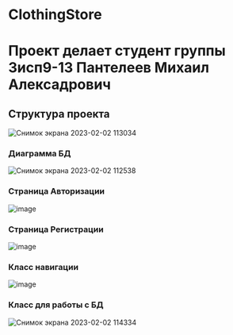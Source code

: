 # ClothingStore
<h1>Проект делает студент группы 3исп9-13 Пантелеев Михаил Алексадрович</h1>
<h2>Структура проекта</h2>

![Снимок экрана 2023-02-02 113034](https://user-images.githubusercontent.com/119927472/216271960-48828032-373f-4e64-93bb-53caa1ab6eaa.png)



<h3>Диаграмма БД</h3>

![Снимок экрана 2023-02-02 112538](https://user-images.githubusercontent.com/119927472/216271499-bc4629d8-861a-40ae-9844-bcd4a0afc561.png)

<h3>Страница Авторизации</h3>

  ![image](https://user-images.githubusercontent.com/119927472/216272123-7f8b2dcc-0705-444e-b0ce-e6433f8c49cd.png)
  

<h3>Страница Регистрации</h3>

![image](https://user-images.githubusercontent.com/119927472/216273153-b7de28b2-2879-438c-91cc-9a0c1fb14d5c.png)

<h3>Класс навигации</h3>

![image](https://user-images.githubusercontent.com/119927472/216275905-8c686519-26ff-49ed-b6d9-5d34afc89980.png)





<h3>Класс для работы с БД</h3>

![Снимок экрана 2023-02-02 114334](https://user-images.githubusercontent.com/119927472/216274554-0702e9ac-f38c-4b5e-9835-2c409088db83.png)





  


